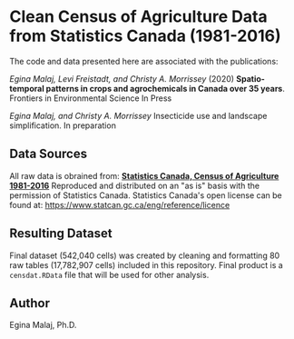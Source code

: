 # Clean Census of Agriculture Data from Statistics Canada (1981-2016) 

The code and data presented here are associated with the publications:

*Egina Malaj, Levi Freistadt, and Christy A. Morrissey* (2020) **Spatio-temporal patterns in crops and agrochemicals in Canada over 35 years**. Frontiers in Environmental Science  In Press

*Egina Malaj, and Christy A. Morrissey* Insecticide use and landscape simplification. In preparation

## Data Sources

All raw data is obrained from: **[Statistics Canada, Census of Agriculture 1981-2016](https://www12.statcan.gc.ca/census-recensement/index-eng.cfm)** Reproduced and distributed on an "as is" basis with the permission of Statistics Canada. Statistics Canada's open license can be found at: https://www.statcan.gc.ca/eng/reference/licence

## Resulting Dataset

Final dataset (542,040 cells) was created by cleaning and formatting 80 raw tables (17,782,907 cells) included in this repository. Final product is a `censdat.RData` file that will be used for other analysis.

## Author
Egina Malaj, Ph.D.
